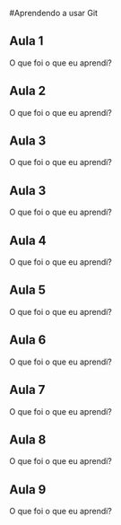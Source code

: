 #Aprendendo a usar Git


## Aula 1

O que foi o que eu aprendi?


## Aula 2

O que foi o que eu aprendi?


## Aula 3

O que foi o que eu aprendi?


## Aula 3

O que foi o que eu aprendi?


## Aula 4

O que foi o que eu aprendi?


## Aula 5

O que foi o que eu aprendi?


## Aula 6

O que foi o que eu aprendi?


## Aula 7

O que foi o que eu aprendi?


## Aula 8

O que foi o que eu aprendi?


## Aula 9

O que foi o que eu aprendi?
